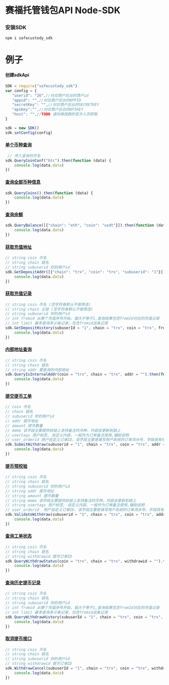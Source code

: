 # 赛福托管钱包API Node-SDK  

### 安装SDK
``` npm i safecustody_sdk ```
    
# 例子

#### 创建sdkApi
 ```js
SDK = require("safecustody_sdk")
var config = {
    "userid": "26",//对应商户后台的商户id
    "appid": "",//对应商户后台的APPID
    "secretKey": "",//对应商户后台的SECRETKEY
    "apiKey":"",//对应商户后台的APIKEY
    "host": "",//TODO 请向微信群的官方人员获取
}

sdk = new SDK()
sdk.setConfig(config)
``` 

#### [单个币种查询](https://github.com/chainlife-doc/wallet-api/blob/master/%E5%8D%95%E5%B8%81%E7%A7%8D%E4%BF%A1%E6%81%AF%E6%9F%A5%E8%AF%A2.md)
```js
 // 传入查询的币名
sdk.QueryCoinConf("btc").then(function (data) {
    console.log(data.data)
})
```

#### [查询全部币种信息](https://github.com/chainlife-doc/wallet-api/blob/master/%E6%9F%A5%E8%AF%A2%E5%B8%81%E7%A7%8D%E4%BF%A1%E6%81%AF.md)
```js
sdk.QueryCoins().then(function (data) {
    console.log(data.data)
})
```

#### [查询余额](https://github.com/chainlife-doc/wallet-api/blob/master/%E6%9F%A5%E8%AF%A2%E4%BD%99%E9%A2%9D.md)
```js
sdk.QueryBalance([{"chain": "eth", "coin": "usdt"}]).then(function (data) {
    console.log(data.data)
})
```

#### [获取充值地址](https://github.com/chainlife-doc/wallet-api/blob/master/deposit/%E8%8E%B7%E5%8F%96%E5%85%85%E5%80%BC%E5%9C%B0%E5%9D%80.md)
```js
// string coin 币名           
// string chain 链名          
// string subuserid 你的用户id
sdk.GetDepositAddr([{"chain": "trx", "coin": "trx", "subuserid": "1"}]).then(function (data) {
    console.log(data.data)
})
```

#### [获取充值记录](https://github.com/chainlife-doc/wallet-api/blob/master/deposit/%E8%8E%B7%E5%8F%96%E5%85%85%E5%80%BC%E8%AE%B0%E5%BD%95.md)
```js
// string coin 币名 (空字符串默认不做筛选)                                        
// string chain 主链 (空字符串默认不做筛选)                                        
// string subuserid 你的用户id                               
// int fromid 从哪个充值序号开始，值大于等于1,查询结果包含fromId对应的充值记录       
// int limit 最多查询多少条记录，包含fromid这条记录                      
sdk.GetDepositHistory(subuserId = "1", chain = "trx", coin = "trx", fromId = 0, limit = 100).then(function (data) {
    console.log(data.data)
})
```

#### [内部地址查询](https://github.com/chainlife-doc/wallet-api/blob/master/internal-addr/%E5%86%85%E9%83%A8%E5%9C%B0%E5%9D%80%E6%9F%A5%E8%AF%A2.md)
```js
// string coin 币名      
// string chain 链名     
// string addr 要查询的内部地址
sdk.QueryIsInternalAddr(coin = "trx", chain = "trx", addr = "").then(function (data) {
    console.log(data.data)
})
```

#### [提交提币工单](https://github.com/chainlife-doc/wallet-api/blob/master/withdraw/%E6%8F%90%E4%BA%A4%E6%8F%90%E5%B8%81%E5%B7%A5%E5%8D%95.md)
```js
// coin 币名                        
// chain 链名                       
// subuserid 你的用户id             
// addr 提币地址                      
// amount 提币数量                    
// memo 该字段主要提供给链上支持备注的币种，内容会更新到链上     
// usertags 用户标签, 自定义内容，一般作为订单备注使用,辅助说明
// user_orderid 用户自定义订单ID，该字段主要是填写用户系统的订单流水号，字段具有唯一性（可选字段)
sdk.SubmitWithdraw(subuserid = "1", chain = "trx", coin = "trx", addr = "", amount = "1", memo = "中国", usertags = "深圳",user_orderid="1").then(function (data) {
    console.log(data.data)
})
```

#### [提币预校验](https://github.com/chainlife-doc/wallet-api/blob/master/withdraw/%E6%8F%90%E5%B8%81%E9%A2%84%E6%A0%A1%E9%AA%8C%E6%8E%A5%E5%8F%A3.md)
```js
// string coin 币名                         
// string chain 链名                        
// string subuserid 你的用户id              
// string addr 提币地址                       
// string amount 提币数量                     
// string memo 该字段主要提供给链上支持备注的币种，内容会更新到链上           
// string usertags 用户标签, 自定义内容，一般作为订单备注使用,辅助说明 
// user_orderid  用户自定义订单ID，该字段主要是填写用户系统的订单流水号，字段具有唯一性（可选字段)
sdk.ValidateWithdraw(subuserid = "1", chain = "trx", coin = "trx", addr = "", amount = "1", memo = "中国", usertags = "深圳",user_orderid="1").then(function (data) {
    console.log(data.data)
})
```

#### [查询工单状态](https://github.com/chainlife-doc/wallet-api/blob/master/withdraw/%E6%9F%A5%E8%AF%A2%E6%8F%90%E5%B8%81%E5%B7%A5%E5%8D%95%E7%8A%B6%E6%80%81.md)
```js
// string coin 币名          
// string chain 链名         
// string withdrawid 提币订单ID
sdk.QueryWithdrawStatus(coin = "trx", chain = "trx", withdrawid = "").then(function (data) {
    console.log(data.data)
})
```

#### [查询历史提币记录](https://github.com/chainlife-doc/wallet-api/blob/master/withdraw/%E6%9F%A5%E8%AF%A2%E6%8F%90%E5%B8%81%E8%AE%B0%E5%BD%95.md)
```js
// string coin 币名                                           
// string chain 链名                                          
// string subuserid 你的用户id                                 
// int fromid 从哪个充值序号开始，值大于等于1,查询结果包含fromId对应的充值记录          
// int limit 最多查询多少条记录，包含fromid这条记录                         
sdk.QueryWithdrawHistory(subuserId = "1", chain = "trx", coin = "trx", fromId = 0, limit = 100).then(function (data) {
    console.log(data.data)
})
```

#### [取消提币接口](https://github.com/chainlife-doc/wallet-api/blob/master/withdraw/%E5%8F%96%E6%B6%88%E6%8F%90%E5%B8%81%E6%8E%A5%E5%8F%A3.md)
```js
// string coin 币名                                           
// string chain 链名                                          
// string subuserid 你的用户id  
// string withdrawid 提币订单ID
sdk.WithdrawCancel(subuserId = "1", chain = "trx", coin = "trx", withdrawid = "").then(function (data) {
    console.log(data.data)
})
```